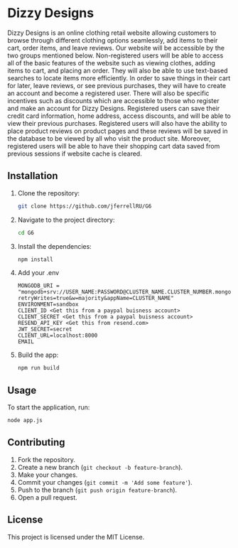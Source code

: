 # Dizzy Designs

Dizzy Designs is an online clothing retail website allowing customers to browse through different clothing options seamlessly, add items to their cart, order items, and leave reviews. Our website will be accessible by the two groups mentioned below.
Non-registered users will be able to access all of the basic features of the website such as viewing clothes, adding items to cart, and placing an order. They will also be able to use text-based searches to locate items more efficiently. In order to save things in their cart for later, leave reviews, or see previous purchases, they will have to create an account and become a registered user. There will also be specific incentives such as discounts which are accessible to those who register and make an account for Dizzy Designs.
	Registered users can save their credit card information, home address, access discounts, and will be able to view their previous purchases. Registered users will also have the ability to place product reviews on product pages and these reviews will be saved in the database to be viewed by all who visit the product site. Moreover, registered users will be able to have their shopping cart data saved from previous sessions if website cache is cleared.


## Installation

1. Clone the repository:
    ```sh
    git clone https://github.com/jferrellRU/G6
    ```
2. Navigate to the project directory:
    ```sh
    cd G6
    ```
3. Install the dependencies:
    ```sh
    npm install
    ```
5. Add your .env

    ```PORT= 8000
    MONGODB_URI = "mongodb+srv://USER_NAME:PASSWORD@CLUSTER_NAME.CLUSTER_NUMBER.mongodb.net/DB_NAME?retryWrites=true&w=majority&appName=CLUSTER_NAME"
    ENVIRONMENT=sandbox
    CLIENT_ID <Get this from a paypal buisness account>
    CLIENT_SECRET <Get this from a paypal buisness account>
    RESEND_API_KEY <Get this from resend.com>
    JWT_SECRET=secret
    CLIENT_URL=localhost:8000
    EMAIL
    ```

4. Build the app:
    ```sh
    npm run build
    ```


## Usage

To start the application, run:
```sh
node app.js
```

## Contributing

1. Fork the repository.
2. Create a new branch (`git checkout -b feature-branch`).
3. Make your changes.
4. Commit your changes (`git commit -m 'Add some feature'`).
5. Push to the branch (`git push origin feature-branch`).
6. Open a pull request.

## License

This project is licensed under the MIT License. 
